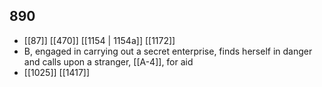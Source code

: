## 890
- [[87]] [[470]] [[1154 | 1154a]] [[1172]] 
- B, engaged in carrying out a secret enterprise, finds herself in danger and calls upon a stranger, [[A-4]], for aid
- [[1025]] [[1417]] 

